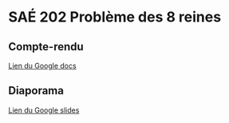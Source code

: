 # SAÉ 202 Problème des 8 reines

## Compte-rendu

[Lien du Google docs](https://docs.google.com/document/d/1-56sf8CHdOEmA0tm3k3RE8dn7JR7T9a5sPJmBzqa2iM)

## Diaporama

[Lien du Google slides](https://docs.google.com/presentation/d/1itUPLQoB3_ssxwRwzQ0VaG_KYc7VtZyOfC2_XkHNJNg)

